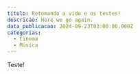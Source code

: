 ```yaml
---
titulo: Retomando a vida e os testes!
descricao: Here we go again.
data_publicacao: 2024-09-23T03:00:00.000Z
categorias:
  - Cinema
  - Música
---
```


Teste!
